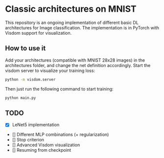 # Classic architectures on MNIST
This repository is an ongoing implementation of different basic DL architectures for Image classification.
The implementation is in PyTorch with Visdom support for visualization.


## How to use it
Add your architectures (compatible with MNIST 28x28 images) in the architectures folder, and change the net definition accordingly.
Start the visdom server to visualize your training loss:
```bash
python -m visdom.server
```

Then just run the following command to start training:
```bash
python main.py
```

## TODO
- [x] LeNet5 implementation
- [] Different MLP combinations (+ regularization)
- [] Stop criterion
- [] Advanced Visdom visualization
- [] Resuming from checkpoint